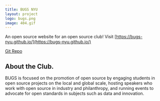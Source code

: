 ```yaml
---
title: BUGS NYU
layout: project
logo: bugs.png
image: 404.gif
---
```


An open source website for an open source club! Visit [https://bugs-nyu.github.io/](https://bugs-nyu.github.io/)

[Git Repo](https://github.com/BUGS-NYU/bugs-nyu.github.io)

## About the Club.
BUGS is focused on the promotion of open source by engaging students in open source projects on the local and global scale, hosting speakers who work with open source in industry and philanthropy, and running events to advocate for open standards in subjects such as data and innovation.
